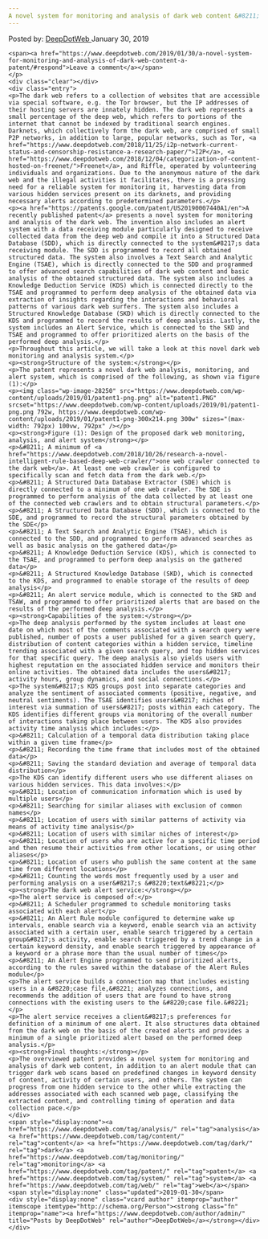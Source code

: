 ```yaml
---
A novel system for monitoring and analysis of dark web content &#8211; (A patent)
---
```

<article class="post-listing post-28248 post type-post status-publish format-standard has-post-thumbnail hentry category-deepdot-news tag-analysis tag-content tag-dark tag-monitoring tag-patent tag-system tag-web">
    <div class="post-inner">
        <span>Posted by: <a href="https://www.deepdotweb.com/author/admin/" title="">DeepDotWeb </a></span>
    <span>January 30, 2019</span>
    
    <span><a href="https://www.deepdotweb.com/2019/01/30/a-novel-system-for-monitoring-and-analysis-of-dark-web-content-a-patent/#respond">Leave a comment</a></span>
    </p>
    <div class="clear"></div>
    <div class="entry">
    <p>The dark web refers to a collection of websites that are accessible via special software, e.g. the Tor browser, but the IP addresses of their hosting servers are innately hidden. The dark web represents a small percentage of the deep web, which refers to portions of the internet that cannot be indexed by traditional search engines. Darknets, which collectively form the dark web, are comprised of small P2P networks, in addition to large, popular networks, such as Tor, <a href="https://www.deepdotweb.com/2018/11/25/i2p-network-current-status-and-censorship-resistance-a-research-paper/">I2P</a>, <a href="https://www.deepdotweb.com/2018/12/04/categorization-of-content-hosted-on-freenet/">Freenet</a>, and Riffle, operated by volunteering individuals and organizations. Due to the anonymous nature of the dark web and the illegal activities it facilitates, there is a pressing need for a reliable system for monitoring it, harvesting data from various hidden services present on its darknets, and providing necessary alerts according to predetermined parameters.</p>
    <p><a href="https://patents.google.com/patent/US20190007440A1/en">A recently published patent</a> presents a novel system for monitoring and analysis of the dark web. The invention also includes an alert system with a data receiving module particularly designed to receive collected data from the deep web and compile it into a Structured Data Database (SDD), which is directly connected to the system&#8217;s data receiving module. The SDD is programmed to record all obtained structured data. The system also involves a Text Search and Analytic Engine (TSAE), which is directly connected to the SDD and programmed to offer advanced search capabilities of dark web content and basic analysis of the obtained structured data. The system also includes a Knowledge Deduction Service (KDS) which is connected directly to the TSAE and programmed to perform deep analysis of the obtained data via extraction of insights regarding the interactions and behavioral patterns of various dark web surfers. The system also includes a Structured Knowledge Database (SKD) which is directly connected to the KDS and programmed to record the results of deep analysis. Lastly, the system includes an Alert Service, which is connected to the SKD and TSAE and programmed to offer prioritized alerts on the basis of the performed deep analysis.</p>
    <p>Throughout this article, we will take a look at this novel dark web monitoring and analysis system.</p>
    <p><strong>Structure of the system:</strong></p>
    <p>The patent represents a novel dark web analysis, monitoring, and alert system, which is comprised of the following, as shown via figure (1):</p>
    <p><img class="wp-image-28250" src="https://www.deepdotweb.com/wp-content/uploads/2019/01/patent1-png.png" alt="patent1.PNG" srcset="https://www.deepdotweb.com/wp-content/uploads/2019/01/patent1-png.png 792w, https://www.deepdotweb.com/wp-content/uploads/2019/01/patent1-png-300x214.png 300w" sizes="(max-width: 792px) 100vw, 792px" /></p>
    <p><strong>Figure (1): Design of the proposed dark web monitoring, analysis, and alert system</strong></p>
    <p>&#8211; A minimum of <a href="https://www.deepdotweb.com/2018/10/26/research-a-novel-intelligent-rule-based-deep-web-crawler/">one web crawler connected to the dark web</a>. At least one web crawler is configured to specifically scan and fetch data from the dark web.</p>
    <p>&#8211; A Structured Data Database Extractor (SDE) which is directly connected to a minimum of one web crawler. The SDE is programmed to perform analysis of the data collected by at least one of the connected web crawlers and to obtain structural parameters.</p>
    <p>&#8211; A Structured Data Database (SDD), which is connected to the SDE, and programmed to record the structural parameters obtained by the SDE</p>
    <p>&#8211; A Text Search and Analytic Engine (TSAE), which is connected to the SDD, and programmed to perform advanced searches as well as basic analysis on the gathered data</p>
    <p>&#8211; A Knowledge Deduction Service (KDS), which is connected to the TSAE, and programmed to perform deep analysis on the gathered data</p>
    <p>&#8211; A Structured Knowledge Database (SKD), which is connected to the KDS, and programmed to enable storage of the results of deep analysis</p>
    <p>&#8211; An alert service module, which is connected to the SKD and TSAW, and programmed to offer prioritized alerts that are based on the results of the performed deep analysis.</p>
    <p><strong>Capabilities of the system:</strong></p>
    <p>The deep analysis performed by the system includes at least one date on which most of the comments associated with a search query were published, number of posts a user published for a given search query, distribution of content categories within a hidden service, timeline trending associated with a given search query, and top hidden services for that specific query. The deep analysis also yields users with highest reputation on the associated hidden service and monitors their online activities. The obtained data includes the users&#8217; activity hours, group dynamics, and social connections.</p>
    <p>The system&#8217;s KDS groups post into separate categories and analyze the sentiment of associated comments (positive, negative, and neutral sentiments). The TSAE identifies users&#8217; niches of interest via summation of users&#8217; posts within each category. The KDS identifies different groups via monitoring of the overall number of interactions taking place between users. The KDS also provides activity time analysis which includes:</p>
    <p>&#8211; Calculation of a temporal data distribution taking place within a given time frame</p>
    <p>&#8211; Recording the time frame that includes most of the obtained data</p>
    <p>&#8211; Saving the standard deviation and average of temporal data distribution</p>
    <p>The KDS can identify different users who use different aliases on various hidden services. This data involves:</p>
    <p>&#8211; Location of communication information which is used by multiple users</p>
    <p>&#8211; Searching for similar aliases with exclusion of common names</p>
    <p>&#8211; Location of users with similar patterns of activity via means of activity time analysis</p>
    <p>&#8211; Location of users with similar niches of interest</p>
    <p>&#8211; Location of users who are active for a specific time period and then resume their activities from other locations, or using other aliases</p>
    <p>&#8211; Location of users who publish the same content at the same time from different locations</p>
    <p>&#8211; Counting the words most frequently used by a user and performing analysis on a user&#8217;s &#8220;text&#8221;</p>
    <p><strong>The dark web alert service:</strong></p>
    <p>The alert service is composed of:</p>
    <p>&#8211; A Scheduler programmed to schedule monitoring tasks associated with each alert</p>
    <p>&#8211; An Alert Rule module configured to determine wake up intervals, enable search via a keyword, enable search via an activity associated with a certain user, enable search triggered by a certain group&#8217;s activity, enable search triggered by a trend change in a certain keyword density, and enable search triggered by appearance of a keyword or a phrase more than the usual number of times</p>
    <p>&#8211; An Alert Engine programmed to send prioritized alerts, according to the rules saved within the database of the Alert Rules module</p>
    <p>The alert service builds a connection map that includes existing users in a &#8220;case file,&#8221; analyzes connections, and recommends the addition of users that are found to have strong connections with the existing users to the &#8220;case file.&#8221;</p>
    <p>The alert service receives a client&#8217;s preferences for definition of a minimum of one alert. It also structures data obtained from the dark web on the basis of the created alerts and provides a minimum of a single prioritized alert based on the performed deep analysis.</p>
    <p><strong>Final thoughts:</strong></p>
    <p>The overviewed patent provides a novel system for monitoring and analysis of dark web content, in addition to an alert module that can trigger dark web scans based on predefined changes in keyword density of content, activity of certain users, and others. The system can progress from one hidden service to the other while extracting the addresses associated with each scanned web page, classifying the extracted content, and controlling timing of operation and data collection pace.</p>
    </div>
    <span style="display:none"><a href="https://www.deepdotweb.com/tag/analysis/" rel="tag">analysis</a> <a href="https://www.deepdotweb.com/tag/content/" rel="tag">content</a> <a href="https://www.deepdotweb.com/tag/dark/" rel="tag">dark</a> <a href="https://www.deepdotweb.com/tag/monitoring/" rel="tag">monitoring</a> <a href="https://www.deepdotweb.com/tag/patent/" rel="tag">patent</a> <a href="https://www.deepdotweb.com/tag/system/" rel="tag">system</a> <a href="https://www.deepdotweb.com/tag/web/" rel="tag">web</a></span> <span style="display:none" class="updated">2019-01-30</span>
    <div style="display:none" class="vcard author" itemprop="author" itemscope itemtype="http://schema.org/Person"><strong class="fn" itemprop="name"><a href="https://www.deepdotweb.com/author/admin/" title="Posts by DeepDotWeb" rel="author">DeepDotWeb</a></strong></div>
    </div>
</article>

